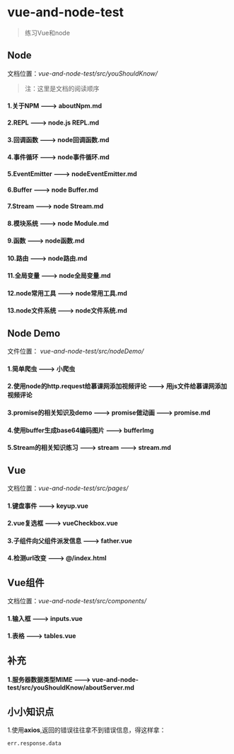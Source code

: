 # vue-and-node-test

> 练习Vue和node 

## Node
文档位置：*vue-and-node-test/src/youShouldKnow/*

> 注：这里是文档的阅读顺序

#### 1.关于NPM ---> aboutNpm.md
#### 2.REPL ---> node.js REPL.md
#### 3.回调函数 ---> node回调函数.md
#### 4.事件循环 ---> node事件循环.md
#### 5.EventEmitter ---> nodeEventEmitter.md
#### 6.Buffer ---> node Buffer.md
#### 7.Stream ---> node Stream.md
#### 8.模块系统 ---> node Module.md
#### 9.函数 ---> node函数.md
#### 10.路由 ---> node路由.md
#### 11.全局变量 ---> node全局变量.md
#### 12.node常用工具 ---> node常用工具.md
#### 13.node文件系统 ---> node文件系统.md



## Node Demo
文件位置： *vue-and-node-test/src/nodeDemo/*
#### 1.简单爬虫 ---> 小爬虫
#### 2.使用node的http.request给慕课网添加视频评论 ---> 用js文件给慕课网添加视频评论
#### 3.promise的相关知识及demo ---> promise做动画 ---> promise.md
#### 4.使用buffer生成base64编码图片 ---> bufferImg
#### 5.Stream的相关知识练习 ---> stream ---> stream.md


## Vue
文档位置：*vue-and-node-test/src/pages/*

#### 1.键盘事件 ---> keyup.vue
#### 2.vue复选框 ---> vueCheckbox.vue
#### 3.子组件向父组件派发信息 ---> father.vue
#### 4.检测url改变 ---> @/index.html

## Vue组件
文档位置：*vue-and-node-test/src/components/*

#### 1.输入框 ---> inputs.vue
#### 1.表格 ---> tables.vue



## 补充
#### 1.服务器数据类型MIME ---> vue-and-node-test/src/youShouldKnow/aboutServer.md


## 小小知识点
1.使用**axios**,返回的错误往往拿不到错误信息，得这样拿：
```angular2html
err.response.data
```
